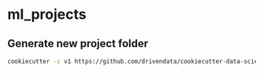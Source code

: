 # ml_projects

## Generate new project folder

```bash
cookiecutter -c v1 https://github.com/drivendata/cookiecutter-data-science
```
